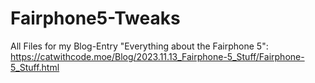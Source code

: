# Fairphone5-Tweaks

All Files for my Blog-Entry "Everything about the Fairphone 5": https://catwithcode.moe/Blog/2023.11.13_Fairphone-5_Stuff/Fairphone-5_Stuff.html
